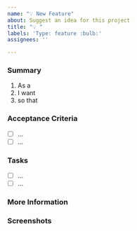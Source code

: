 ```yaml
---
name: "💡 New Feature"
about: Suggest an idea for this project
title: "💡 "
labels: 'Type: feature :bulb:'
assignees: ''

---
```


<!-- These comments automatically delete -->
<!-- **Tip:** Delete parts that are not relevant -->
<!-- Next to Cc:, @ mention users who should be in the loop (this is only required if you specificaly want someone to see this immediatly -->
<!-- otherwise developers will have visibility during the sprint planning meeting -->

### Summary
<!-- In the summary use the below convention if it fits. The important point is to think about to who this change applies to -->
<!-- i.e. the context of the change. This is important information both when thinking about the creation of features (one -->
<!-- feature vs multiple features and when considering the feature implementation. -->
<!-- However, if the below structure does not work for the change (it might be because it is a system change), you can delete -->
<!-- the text and enter your own summary -->

1. As a <!-- user concerned by the story -->
2. I want <!-- goal of the story -->
3. so that <!-- reason for the story - this is optional if more details are provided in the description below -->
  
<!-- Description section -->
<!-- This should expand on the above summary if necessary -->

### Acceptance Criteria
<!-- You should provide a list of criteria to measure if this issue has been satisfied -->
- [ ] ...
- [ ] ...

### Tasks
<!--Add GitHub tasks-->
<!--Link to any issues that need completing before this issue here, e.g. - [] #32 -->
- [ ] ...
- [ ] ...

### More Information
<!-- Add any other context here. -->

### Screenshots
<!-- If applicable, add screenshots to help explain your problem. -->

<!-- Note that if a conversation about this issue is happening, the outcome should be captured here within the issue -->
<!-- description, not in the comments -->
